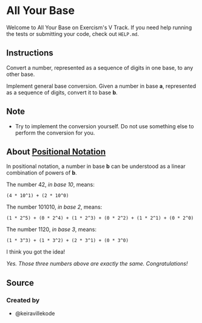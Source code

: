 # All Your Base

Welcome to All Your Base on Exercism's V Track.
If you need help running the tests or submitting your code, check out `HELP.md`.

## Instructions

Convert a number, represented as a sequence of digits in one base, to any other base.

Implement general base conversion.
Given a number in base **a**, represented as a sequence of digits, convert it to base **b**.

## Note

- Try to implement the conversion yourself.
  Do not use something else to perform the conversion for you.

## About [Positional Notation][positional-notation]

In positional notation, a number in base **b** can be understood as a linear combination of powers of **b**.

The number 42, *in base 10*, means:

`(4 * 10^1) + (2 * 10^0)`

The number 101010, *in base 2*, means:

`(1 * 2^5) + (0 * 2^4) + (1 * 2^3) + (0 * 2^2) + (1 * 2^1) + (0 * 2^0)`

The number 1120, *in base 3*, means:

`(1 * 3^3) + (1 * 3^2) + (2 * 3^1) + (0 * 3^0)`

I think you got the idea!

*Yes. Those three numbers above are exactly the same. Congratulations!*

[positional-notation]: https://en.wikipedia.org/wiki/Positional_notation

## Source

### Created by

- @keiravillekode